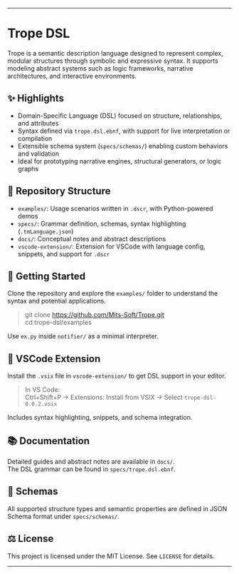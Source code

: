 
---

# Trope DSL

Trope is a semantic description language designed to represent complex, modular structures through symbolic and expressive syntax. It supports modeling abstract systems such as logic frameworks, narrative architectures, and interactive environments.

## ✨ Highlights

- Domain-Specific Language (DSL) focused on structure, relationships, and attributes  
- Syntax defined via `trope.dsl.ebnf`, with support for live interpretation or compilation  
- Extensible schema system (`specs/schemas/`) enabling custom behaviors and validation  
- Ideal for prototyping narrative engines, structural generators, or logic graphs  

## 📁 Repository Structure

- `examples/`: Usage scenarios written in `.dscr`, with Python-powered demos  
- `specs/`: Grammar definition, schemas, syntax highlighting (`.tmLanguage.json`)  
- `docs/`: Conceptual notes and abstract descriptions  
- `vscode-extension/`: Extension for VSCode with language config, snippets, and support for `.dscr`  

## 🚀 Getting Started

Clone the repository and explore the `examples/` folder to understand the syntax and potential applications.

> git clone https://github.com/Mits-Soft/Trope.git  
> cd trope-dsl/examples

Use `ex.py` inside `notifier/` as a minimal interpreter.

## 🔌 VSCode Extension

Install the `.vsix` file in `vscode-extension/` to get DSL support in your editor.

> In VS Code:  
> Ctrl+Shift+P → Extensions: Install from VSIX → Select `trope-dsl-0.0.2.vsix`

Includes syntax highlighting, snippets, and schema integration.

## 📚 Documentation

Detailed guides and abstract notes are available in `docs/`.  
The DSL grammar can be found in `specs/trope.dsl.ebnf`.

## 🧪 Schemas

All supported structure types and semantic properties are defined in JSON Schema format under `specs/schemas/`.

## ⚖️ License

This project is licensed under the MIT License. See `LICENSE` for details.

---
